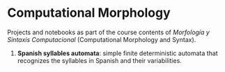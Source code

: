 # Computational Morphology

Projects and notebooks as part of the course contents of _Morfología y Sintaxis Computacional_ (Computational Morphology and Syntax).

1. **Spanish syllables automata**: simple finite deterministic automata that recognizes the syllables in Spanish and their variabilities.
